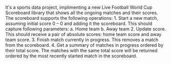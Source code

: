 It's a sports data project, implimenting a new Live Football World Cup Scoreboard library that shows all the ongoing matches and their scores.
The scoreboard supports the following operations:
    1. Start a new match, assuming initial score 0 – 0 and adding it the scoreboard. This should capture following parameters:
        a. Home team
        b. Away team
    2. Update score. This should receive a pair of absolute scores: home team score and away team score.
    3. Finish match currently in progress. This removes a match from the scoreboard.
    4. Get a summary of matches in progress ordered by their total score. The matches with the same total score will be returned ordered by the most recently started match in the scoreboard.
